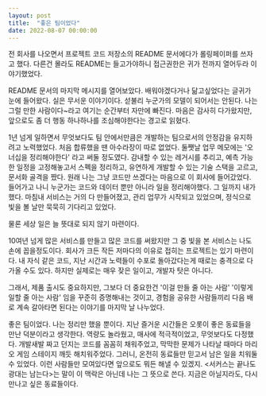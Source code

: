 ```yaml
---
layout: post
title:  "좋은 팀이었다"
date: 2022-08-07 00:00:00
---
```


전 회사를 나오면서 프로젝트 코드 저장소의 README 문서에다가 롤링페이퍼를 쓰자고 했다. 다른건 몰라도 README는 들고가야하니 접근권한은 귀가 전까지 열어두라 이야기했었다.

README 문서의 마지막 메시지를 열어보았다. 배워야겠다거나 닮고싶었다는 글귀가 눈에 들어왔다. 실은 무서운 이야기이다. 섣불리 누군가의 모델이 되어서는 안된다. 나는 그럴 만한 사람이다~라고 여기는 순간부터 자만에 빠진다. 마음은 감사히 다가왔지만, 앞으로도 좀 더 행동 하나하나를 조심해야한다는 경고로 읽혔다.

1년 넘게 일하면서 무엇보다도 팀 안에서만큼은 개발하는 팀으로서의 안정감을 유지하려고 노력했었다. 처음 합류했을 땐 아수라장이 따로 없었다. 둘쨋날 업무 메모에는 '오너십을 정리해야한다' 라고 써둘 정도였다. 감내할 수 있는 레거시를 추리고, 예측 가능한 일정을 고정해놓고서 스펙을 정리하고, 유연하게 개발할 수 있는 기술 스택을 고르고, 문서화 골격을 짰다. 원래 나는 그냥 코드만 쓰겠다는 마음으로 이 회사에 들어갔었다. 들어가고 나니 누군가는 코드와 데이터 뿐만 아니라 일을 정리해야했다. 그 일까지 내가 했다. 마침내 서비스는 거의 다 만들어졌고, 관리 업무가 시작되고 있었으며, 정식으로 빛을 볼 날만 묵묵히 기다리고 있었다. 

물론 세상 일은 늘 뜻대로 되지 않기 마련이다.

10여년 넘게 많은 서비스를 만들고 많은 코드를 써왔지만 그 중 빛을 본 서비스는 나도 손에 꼽을정도이다. 회사가 크든 작든 저마다의 이유로 접히는 프로젝트는 있기 마련이다. 내 자식 같은 코드, 지난 시간과 노력들이 수포로 돌아갔다는게 때로는 충격으로 다가올 수도 있다. 하지만 실제로는 매우 잦은 일이고, 개발자 탓은 아니다.

그래서, 제품 출시도 중요하지만, 그보다 더 중요한건 '이걸 만들 줄 아는 사람' '이렇게 일할 줄 아는 사람' 임을 꾸준히 증명해내는 것이고, 경험을 공유한 사람들끼리 다음 배로 계속 갈아타면 된다는 이야기를 마지막 날 나누었다. 

좋은 팀이었다. 나는 정리만 했을 뿐이다. 지난 즐거운 시간들은 오롯이 좋은 동료들을 만난 덕분이라고 생각한다. 역량도 놀라웠고, 매사에 적극적이었고, 무엇보다도 다정했다. 개발새발 짜고 던지는 코드를 꼼꼼히 채워주었고, 막막한 문제가 나타날 때마다 마리오 게임 스테이지 깨듯 해치워주었다. 그러니, 온전히 동료들만 믿고서 남은 일을 치워둘 수 있었다. 이런 사람들만 모여있다면 앞으로도 뭐든 해낼 수 있겠지. &lt;서커스는 끝나도 광대는 남는다&gt;는 말이 이 맥락은 아닌데 나는 그 뜻으로 쓴다. 지금은 아닐지라도, 다시 만나고 싶은 동료들이다.

